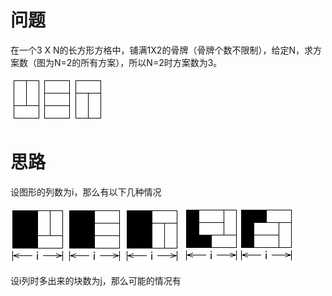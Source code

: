 # 问题
在一个3 X N的长方形方格中，铺满1X2的骨牌（骨牌个数不限制），给定N，求方案数（图为N=2的所有方案），所以N=2时方案数为3。

![image](./1.png)

# 思路
设图形的列数为i，那么有以下几种情况

![image](./2.png)
![image](./3.png)

设i列时多出来的块数为j，那么可能的情况有




